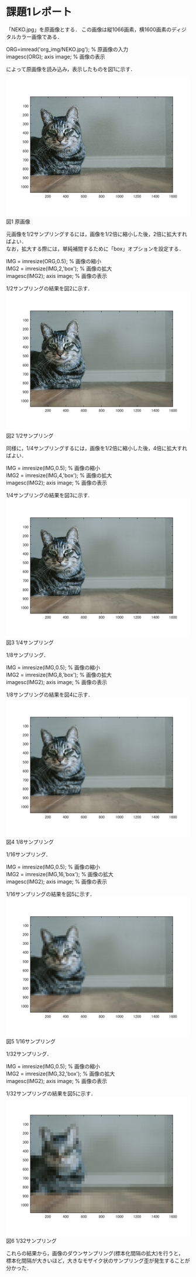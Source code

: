 # 課題1レポート

「NEKO.jpg」を原画像とする．
この画像は縦1066画素，横1600画素のディジタルカラー画像である．

ORG=imread('org_img/NEKO.jpg'); % 原画像の入力  
imagesc(ORG); axis image; % 画像の表示  

によって原画像を読み込み，表示したものを図1に示す．

![図1 原画像](https://github.com/tainak/lecture_image_processing/blob/master/repo_img/kadai1_0.png)  
図1 原画像  

元画像を1/2サンプリングするには，画像を1/2倍に縮小した後，2倍に拡大すればよい．  
なお，拡大する際には，単純補間するために「box」オプションを設定する．  

IMG = imresize(ORG,0.5); % 画像の縮小  
IMG2 = imresize(IMG,2,'box'); % 画像の拡大  
imagesc(IMG2); axis image; % 画像の表示  

1/2サンプリングの結果を図2に示す．  
![図2 1/2サンプリング](https://github.com/tainak/lecture_image_processing/blob/master/repo_img/kadai1_1.png)  
図2 1/2サンプリング  

同様に，1/4サンプリングするには，画像を1/2倍に縮小した後，4倍に拡大すればよい．  

IMG = imresize(IMG,0.5); % 画像の縮小  
IMG2 = imresize(IMG,4,'box'); % 画像の拡大  
imagesc(IMG2); axis image; % 画像の表示  

1/4サンプリングの結果を図3に示す.  
![図3 1/4サンプリング](https://github.com/tainak/lecture_image_processing/blob/master/repo_img/kadai1_2.png)  
図3 1/4サンプリング  

1/8サンプリング．  

IMG = imresize(IMG,0.5); % 画像の縮小  
IMG2 = imresize(IMG,8,'box'); % 画像の拡大  
imagesc(IMG2); axis image; % 画像の表示  

1/8サンプリングの結果を図4に示す．  
![図4 1/8サンプリング](https://github.com/tainak/lecture_image_processing/blob/master/repo_img/kadai1_3.png)  
図4 1/8サンプリング  

1/16サンプリング．  

IMG = imresize(IMG,0.5); % 画像の縮小  
IMG2 = imresize(IMG,16,'box'); % 画像の拡大  
imagesc(IMG2); axis image; % 画像の表示  

1/16サンプリングの結果を図5に示す．  
![図5 1/16サンプリング](https://github.com/tainak/lecture_image_processing/blob/master/repo_img/kadai1_4.png)  
図5 1/16サンプリング  

1/32サンプリング．  

IMG = imresize(IMG,0.5); % 画像の縮小  
IMG2 = imresize(IMG,32,'box'); % 画像の拡大  
imagesc(IMG2); axis image; % 画像の表示  

1/32サンプリングの結果を図5に示す．  
![図6 1/32サンプリング](https://github.com/tainak/lecture_image_processing/blob/master/repo_img/kadai1_5.png)  
図6 1/32サンプリング  

これらの結果から，画像のダウンサンプリング(標本化間隔の拡大)を行うと，  
標本化間隔が大きいほど，大きなモザイク状のサンプリング歪が発生することが分かった．  
